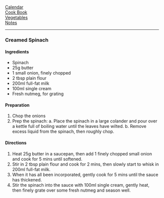 [Calendar](https://github.com/vmsmith/EDT/blob/master/calendar.md)   
[Cook Book](https://github.com/vmsmith/CookBook/blob/master/README.md)    
[Vegetables](https://github.com/vmsmith/CookBook/blob/master/vegetables.md)    
[Notes](https://github.com/vmsmith/CookBook/blob/master/notes.md)    

-----   

### Creamed Spinach   

#### Ingredients    
* Spinach    
* 25g butter    
* 1 small onion, finely chopped    
* 2 tbsp plain flour    
* 200ml full-fat milk    
* 100ml single cream    
* Fresh nutmeg, for grating    

#### Preparation    
1. Chop the onions
2. Prep the spinach:
  a. Place the spinach in a large colander and pour over a kettle full of boiling water until the leaves have wilted.
  b. Remove excess liquid from the spinach, then roughly chop.

#### Directions   
1. Heat 25g butter in a saucepan, then add 1 finely chopped small onion and cook for 5 mins until softened.
2. Stir in 2 tbsp plain flour and cook for 2 mins, then slowly start to whisk in 200ml full-fat milk.
3. When it has all been incorporated, gently cook for 5 mins until the sauce has thickened.
4. Stir the spinach into the sauce with 100ml single cream, gently heat, then finely grate over some fresh nutmeg and season well.
